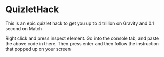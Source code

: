 # QuizletHack
This is an epic quizlet hack to get you up to 4 trillion on Gravity and 0.1 second on Match

Right click and press inspect element. Go into the console tab, and paste the above code in there. Then press enter and then follow the instruction that popped up on your screen
